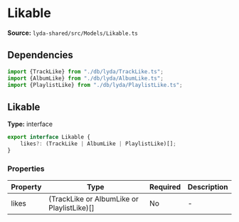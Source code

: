# Likable

**Source:** `lyda-shared/src/Models/Likable.ts`

## Dependencies

```typescript
import {TrackLike} from "./db/lyda/TrackLike.ts";
import {AlbumLike} from "./db/lyda/AlbumLike.ts";
import {PlaylistLike} from "./db/lyda/PlaylistLike.ts";
```

## Likable

**Type:** interface

```typescript
export interface Likable {
    likes?: (TrackLike | AlbumLike | PlaylistLike)[];
}
```

### Properties

| Property | Type | Required | Description |
|----------|------|----------|-------------|
| likes | (T​r​a​c​k​L​i​k​e or A​l​b​u​m​L​i​k​e or P​l​a​y​l​i​s​t​L​i​k​e)[] | No | - |

